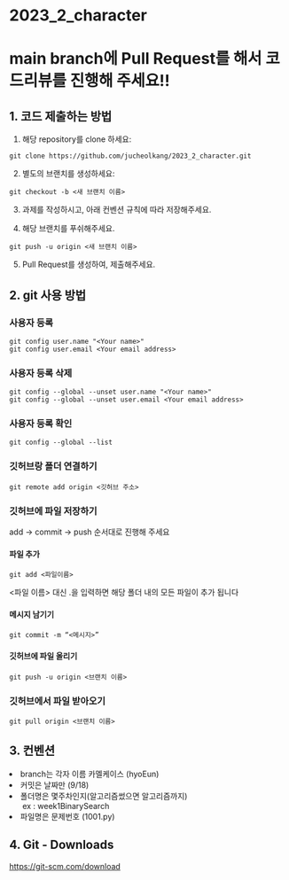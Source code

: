 # 2023_2_character
# main branch에 Pull Request를 해서 코드리뷰를 진행해 주세요!!
## 1. 코드 제출하는 방법

1. 해당 repository를 clone 하세요:
```
git clone https://github.com/jucheolkang/2023_2_character.git
```
2. 별도의 브랜치를 생성하세요:
```
git checkout -b <새 브랜치 이름>
```
3. 과제를 작성하시고, 아래 컨벤션 규칙에 따라 저장해주세요.

4. 해당 브랜치를 푸쉬해주세요.
```
git push -u origin <새 브랜치 이름>
```
5. Pull Request를 생성하여, 제출해주세요.


## 2. git 사용 방법

### 사용자 등록
```
git config user.name "<Your name>"
git config user.email <Your email address>
```
### 사용자 등록 삭제
```
git config --global --unset user.name "<Your name>"
git config --global --unset user.email <Your email address>
```
### 사용자 등록 확인
```
git config --global --list
```

### 깃허브랑 폴더 연결하기
```
git remote add origin <깃허브 주소>
```
### 깃허브에 파일 저장하기
add -> commit -> push 순서대로 진행해 주세요
#### 파일 추가
```
git add <파일이름>
```
<파일 이름> 대신 .을 입력하면 해당 폴더 내의 모든 파일이 추가 됩니다


#### 메시지 남기기
```
git commit -m “<메시지>”
```

#### 깃허브에 파일 올리기
```
git push -u origin <브랜치 이름>
```

### 깃허브에서 파일 받아오기
```
git pull origin <브랜치 이름>
```

## 3. 컨벤션
<li>branch는 각자 이름 카멜케이스 (hyoEun)<br>
<li>커밋은 날짜만 (9/18)<br>
<li>폴더명은 몇주차인지(알고리즘썼으면 알고리즘까지) <br>
&nbsp;&nbsp;&nbsp;&nbsp;&nbsp; ex :  week1BinarySearch <br>
<li>파일명은 문제번호 (1001.py)

## 4. Git - Downloads
https://git-scm.com/download
